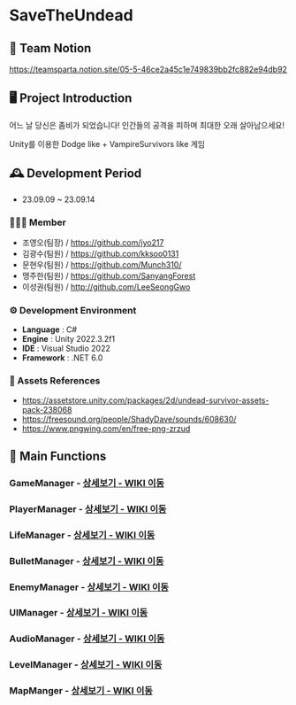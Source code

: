 #  SaveTheUndead
## 🎇 Team Notion

https://teamsparta.notion.site/05-5-46ce2a45c1e749839bb2fc882e94db92


## 🖥️ Project Introduction
어느 날 당신은 좀비가 되었습니다! 인간들의 공격을 피하며 최대한 오래 살아남으세요!

Unity를 이용한 Dodge like + VampireSurvivors like 게임
<br>

## 🕰️ Development Period
* 23.09.09 ~ 23.09.14

### 🧑‍🤝‍🧑 Member
 - 조영오(팀장) / https://github.com/jyo217
 - 김광수(팀원) / https://github.com/kksoo0131
 - 문현우(팀원) / https://github.com/Munch310/
 - 맹주한(팀원) / https://github.com/SanyangForest
 - 이성권(팀원) / http://github.com/LeeSeongGwo

### ⚙️ Development Environment
- **Language** : C#
- **Engine** : Unity 2022.3.2f1
- **IDE** : Visual Studio 2022
- **Framework** : .NET 6.0

### 📜 Assets References
- https://assetstore.unity.com/packages/2d/undead-survivor-assets-pack-238068
- https://freesound.org/people/ShadyDave/sounds/608630/
- https://www.pngwing.com/en/free-png-zrzud

## 📌 Main Functions
### GameManager - <a href="https://github.com/NBCampUnityA05/SaveTheUndead/wiki/1-%E2%80%90-GameManger" >상세보기 - WIKI 이동</a>

### PlayerManager - <a href="https://github.com/NBCampUnityA05/SaveTheUndead/wiki/2-%E2%80%90-PlayerManager" >상세보기 - WIKI 이동</a>

### LifeManager - <a href="https://github.com/NBCampUnityA05/SaveTheUndead/wiki/3-%E2%80%90-LifeManager" >상세보기 - WIKI 이동</a>

### BulletManager - <a href="https://github.com/NBCampUnityA05/SaveTheUndead/wiki/4-%E2%80%90-BulletManager" >상세보기 - WIKI 이동</a>

### EnemyManager - <a href="https://github.com/NBCampUnityA05/SaveTheUndead/wiki/5-%E2%80%90-EnemyManager" >상세보기 - WIKI 이동</a>

### UIManager - <a href="https://github.com/NBCampUnityA05/SaveTheUndead/wiki/6-%E2%80%90-UI-Manager" >상세보기 - WIKI 이동</a>

### AudioManager - <a href="https://github.com/NBCampUnityA05/SaveTheUndead/wiki/7-%E2%80%90-AudioManager" >상세보기 - WIKI 이동</a>

### LevelManager - <a href="https://github.com/NBCampUnityA05/SaveTheUndead/wiki/8-%E2%80%90-LevelManager" >상세보기 - WIKI 이동</a>

### MapManger - <a href="https://github.com/NBCampUnityA05/SaveTheUndead/wiki/9-%E2%80%90-MapManager" >상세보기 - WIKI 이동</a>
